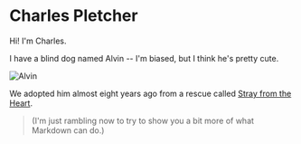 # Charles Pletcher

Hi! I'm Charles.

I have a blind dog named Alvin -- I'm biased, but I think he's pretty cute.

![Alvin](https://u.cubeupload.com/pletcher/alvin.jpeg)

We adopted him almost eight years ago from a rescue called [Stray from the Heart](https://www.strayfromtheheart.org).

> (I'm just rambling now to try to show you a bit more of what Markdown can do.)